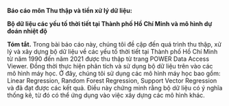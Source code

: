 **Báo cáo môn Thu thập và tiền xử lý dữ liệu:**

**Bộ dữ liệu các yếu tố thời tiết tại Thành phố Hồ Chí Minh và mô hình dự đoán nhiệt độ**

**Tóm tắt.** Trong bài báo cáo này, chúng tôi đề cập đến quá trình thu thập, xử lý và xây dựng bộ dữ liệu về các yếu tố thời tiết tại Thành phố Hồ Chí Minh từ năm 1990 đến năm 2021 được thu thập từ trang POWER Data Access Viewer. Đồng thời thực hiện phân tích và sử dụng bộ dữ liệu trên vào các mô hình máy học. Ở đây, chúng tôi sử dụng các mô hình máy học bao gồm: Linear Regression, Random Forest Regression, Support Vector Regression và đã đạt được các kết quả. Điều này chứng minh rằng bộ dữ liệu có ý nghĩa thống kê, từ đó có thể ứng dụng vào việc xây dựng các mô hình khác.

